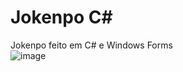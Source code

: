 # Jokenpo C#
Jokenpo feito em C# e Windows Forms
<br>
![image](https://github.com/Rafael-FerreiraM/JokenpoC-/assets/101290871/1f17fbf9-4258-4b06-be15-a25e09cd4930)


